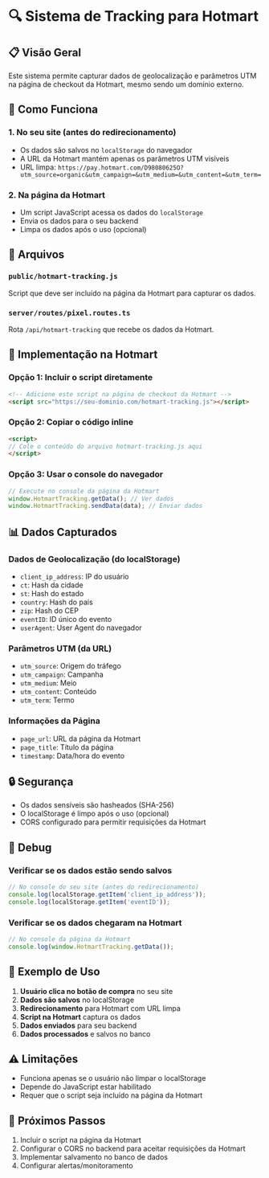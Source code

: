 # 🔍 Sistema de Tracking para Hotmart

## 📋 Visão Geral

Este sistema permite capturar dados de geolocalização e parâmetros UTM na página de checkout da Hotmart, mesmo sendo um domínio externo.

## 🚀 Como Funciona

### 1. **No seu site (antes do redirecionamento)**
- Os dados são salvos no `localStorage` do navegador
- A URL da Hotmart mantém apenas os parâmetros UTM visíveis
- URL limpa: `https://pay.hotmart.com/D98080625O?utm_source=organic&utm_campaign=&utm_medium=&utm_content=&utm_term=`

### 2. **Na página da Hotmart**
- Um script JavaScript acessa os dados do `localStorage`
- Envia os dados para o seu backend
- Limpa os dados após o uso (opcional)

## 📁 Arquivos

### `public/hotmart-tracking.js`
Script que deve ser incluído na página da Hotmart para capturar os dados.

### `server/routes/pixel.routes.ts`
Rota `/api/hotmart-tracking` que recebe os dados da Hotmart.

## 🔧 Implementação na Hotmart

### Opção 1: Incluir o script diretamente
```html
<!-- Adicione este script na página de checkout da Hotmart -->
<script src="https://seu-dominio.com/hotmart-tracking.js"></script>
```

### Opção 2: Copiar o código inline
```html
<script>
// Cole o conteúdo do arquivo hotmart-tracking.js aqui
</script>
```

### Opção 3: Usar o console do navegador
```javascript
// Execute no console da página da Hotmart
window.HotmartTracking.getData(); // Ver dados
window.HotmartTracking.sendData(data); // Enviar dados
```

## 📊 Dados Capturados

### Dados de Geolocalização (do localStorage)
- `client_ip_address`: IP do usuário
- `ct`: Hash da cidade
- `st`: Hash do estado
- `country`: Hash do país
- `zip`: Hash do CEP
- `eventID`: ID único do evento
- `userAgent`: User Agent do navegador

### Parâmetros UTM (da URL)
- `utm_source`: Origem do tráfego
- `utm_campaign`: Campanha
- `utm_medium`: Meio
- `utm_content`: Conteúdo
- `utm_term`: Termo

### Informações da Página
- `page_url`: URL da página da Hotmart
- `page_title`: Título da página
- `timestamp`: Data/hora do evento

## 🔒 Segurança

- Os dados sensíveis são hasheados (SHA-256)
- O localStorage é limpo após o uso (opcional)
- CORS configurado para permitir requisições da Hotmart

## 🐛 Debug

### Verificar se os dados estão sendo salvos
```javascript
// No console do seu site (antes do redirecionamento)
console.log(localStorage.getItem('client_ip_address'));
console.log(localStorage.getItem('eventID'));
```

### Verificar se os dados chegaram na Hotmart
```javascript
// No console da página da Hotmart
console.log(window.HotmartTracking.getData());
```

## 📝 Exemplo de Uso

1. **Usuário clica no botão de compra** no seu site
2. **Dados são salvos** no localStorage
3. **Redirecionamento** para Hotmart com URL limpa
4. **Script na Hotmart** captura os dados
5. **Dados enviados** para seu backend
6. **Dados processados** e salvos no banco

## ⚠️ Limitações

- Funciona apenas se o usuário não limpar o localStorage
- Depende do JavaScript estar habilitado
- Requer que o script seja incluído na página da Hotmart

## 🎯 Próximos Passos

1. Incluir o script na página da Hotmart
2. Configurar o CORS no backend para aceitar requisições da Hotmart
3. Implementar salvamento no banco de dados
4. Configurar alertas/monitoramento 